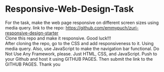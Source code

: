 # Responsive-Web-Design-Task
For the task, make the web page responsive on different screen sizes using media query.
link to the repo: https://github.com/emmypuch/zuri-responsive-design-starter  
Clone this repo and make it responsive. Good luck!!!  
After cloning the repo, go to the CSS and add responsiveness to it. Using media query. 
Also, use JavaScript to make the navigation bar functional. Do Not Use Any Framework, 
please. Just HTML, CSS, and JavaScript.  Push to your Github and host it using GITHUB PAGES. 
Then submit the link to the GITHUB PAGES. Thank you
